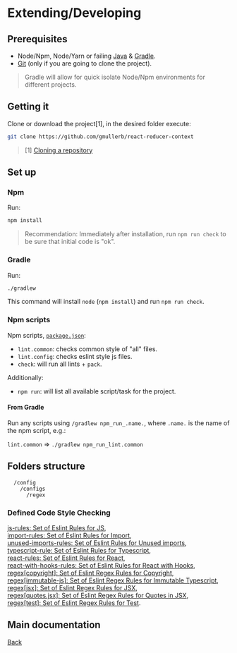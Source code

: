 # Extending/Developing

## Prerequisites

* Node/Npm, Node/Yarn or failing [Java](http://www.oracle.com/technetwork/java/javase/downloads) & [Gradle](https://gradle.org/).
* [Git](https://git-scm.com/downloads) (only if you are going to clone the project).

> Gradle will allow for quick isolate Node/Npm environments for different projects.

## Getting it

Clone or download the project[1], in the desired folder execute:

```sh
git clone https://github.com/gmullerb/react-reducer-context
```

> [1] [Cloning a repository](https://help.github.com/articles/cloning-a-repository/)

## Set up

### Npm

Run:

```sh
npm install
```

> Recommendation: Immediately after installation, run `npm run check` to be sure that initial code is "ok".  

### Gradle

Run:

```sh
./gradlew
```

This command will install `node` (`npm install`) and run `npm run check`.

### Npm scripts

Npm scripts, [`package.json`](../package.json):

* `lint.common`: checks common style of "all" files.
* `lint.config`: checks eslint style js files.
* `check`: will run all lints + `pack`.

Additionally:

* `npm run`: will list all available script/task for the project.

#### From Gradle

Run any scripts using `/gradlew npm_run_.name.`, where `.name.` is the name of the npm script, e.g.:

`lint.common` => `./gradlew npm_run_lint.common`

## Folders structure

```
  /config
    /configs
      /regex
```

### Defined Code Style Checking

[js-rules: Set of Eslint Rules for JS](../config/configs/eslintrc.js),  
[import-rules: Set of Eslint Rules for Import](../config/configs/import-eslintrc.js),  
[unused-imports-rules: Set of Eslint Rules for Unused imports](../config/configs/unused-import-eslintrc.js),  
[typescript-rule: Set of Eslint Rules for Typescript](../config/configs/typescript-eslintrc.js),  
[react-rules: Set of Eslint Rules for React](../config/configs/react-eslintrc.js),  
[react-with-hooks-rules: Set of Eslint Rules for React with Hooks](../config/configs/react-with-hooks-eslintrc.js),  
[regex[copyright]: Set of Eslint Regex Rules for Copyright](../config/configs/regex/copyright.js),  
[regex[immutable-js]: Set of Eslint Regex Rules for Immutable Typescript](../config/configs/regex/immutable-ts.js),  
[regex[jsx]: Set of Eslint Regex Rules for JSX](../config/configs/regex/jsx.js),  
[regex[quotes.jsx]: Set of Eslint Regex Rules for Quotes in JSX](../config/configs/regex/quotes-jsx.js),  
[regex[test]: Set of Eslint Regex Rules for Test](../config/configs/regex/test.js).  

## Main documentation

[Back](../README.md)
